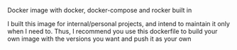 Docker image with docker, docker-compose and rocker built in

I built this image for internal/personal projects, and intend to maintain it only when I need to. Thus, I recommend you use this dockerfile to build your own image with the versions you want and push it as your own 
